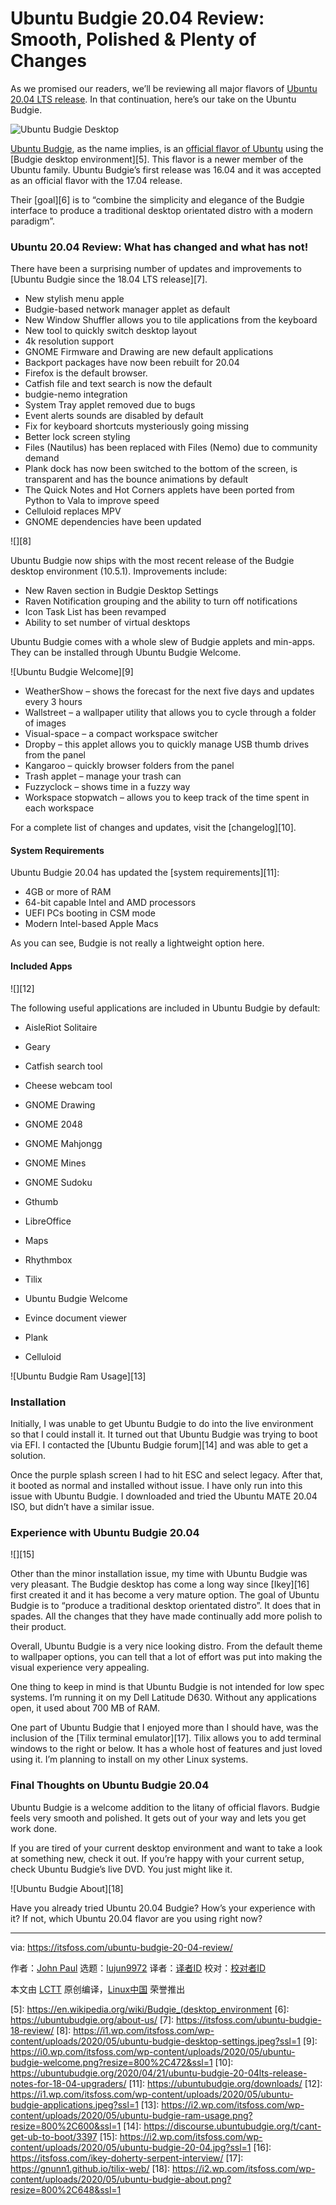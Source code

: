 [#]: collector: (lujun9972)
[#]: translator: (wxy)
[#]: reviewer: ( )
[#]: publisher: ( )
[#]: url: ( )
[#]: subject: (Ubuntu Budgie 20.04 Review: Smooth, Polished & Plenty of Changes)
[#]: via: (https://itsfoss.com/ubuntu-budgie-20-04-review/)
[#]: author: (John Paul https://itsfoss.com/author/john/)

Ubuntu Budgie 20.04 Review: Smooth, Polished & Plenty of Changes
======

As we promised our readers, we’ll be reviewing all major flavors of [Ubuntu 20.04 LTS release][1]. In that continuation, here’s our take on the Ubuntu Budgie.

![Ubuntu Budgie Desktop][2]

[Ubuntu Budgie][3], as the name implies, is an [official flavor of Ubuntu][4] using the [Budgie desktop environment][5]. This flavor is a newer member of the Ubuntu family. Ubuntu Budgie’s first release was 16.04 and it was accepted as an official flavor with the 17.04 release.

Their [goal][6] is to “combine the simplicity and elegance of the Budgie interface to produce a traditional desktop orientated distro with a modern paradigm”.

### Ubuntu 20.04 Review: What has changed and what has not!

There have been a surprising number of updates and improvements to [Ubuntu Budgie since the 18.04 LTS release][7].

  * New stylish menu apple
  * Budgie-based network manager applet as default
  * New Window Shuffler allows you to tile applications from the keyboard
  * New tool to quickly switch desktop layout
  * 4k resolution support
  * GNOME Firmware and Drawing are new default applications
  * Backport packages have now been rebuilt for 20.04
  * Firefox is the default browser.
  * Catfish file and text search is now the default
  * budgie-nemo integration
  * System Tray applet removed due to bugs
  * Event alerts sounds are disabled by default
  * Fix for keyboard shortcuts mysteriously going missing
  * Better lock screen styling
  * Files (Nautilus) has been replaced with Files (Nemo) due to community demand
  * Plank dock has now been switched to the bottom of the screen, is transparent and has the bounce animations by default
  * The Quick Notes and Hot Corners applets have been ported from Python to Vala to improve speed
  * Celluloid replaces MPV
  * GNOME dependencies have been updated



![][8]

Ubuntu Budgie now ships with the most recent release of the Budgie desktop environment (10.5.1). Improvements include:

  * New Raven section in Budgie Desktop Settings
  * Raven Notification grouping and the ability to turn off notifications
  * Icon Task List has been revamped
  * Ability to set number of virtual desktops



Ubuntu Budgie comes with a whole slew of Budgie applets and min-apps. They can be installed through Ubuntu Budgie Welcome.

![Ubuntu Budgie Welcome][9]

  * WeatherShow – shows the forecast for the next five days and updates every 3 hours
  * Wallstreet – a wallpaper utility that allows you to cycle through a folder of images
  * Visual-space – a compact workspace switcher
  * Dropby – this applet allows you to quickly manage USB thumb drives from the panel
  * Kangaroo – quickly browser folders from the panel
  * Trash applet – manage your trash can
  * Fuzzyclock – shows time in a fuzzy way
  * Workspace stopwatch – allows you to keep track of the time spent in each workspace



For a complete list of changes and updates, visit the [changelog][10].

#### System Requirements

Ubuntu Budgie 20.04 has updated the [system requirements][11]:

  * 4GB or more of RAM
  * 64-bit capable Intel and AMD processors
  * UEFI PCs booting in CSM mode
  * Modern Intel-based Apple Macs



As you can see, Budgie is not really a lightweight option here.

#### Included Apps

![][12]

The following useful applications are included in Ubuntu Budgie by default:

  * AisleRiot Solitaire
  * Geary
  * Catfish search tool
  * Cheese webcam tool
  * GNOME Drawing
  * GNOME 2048
  * GNOME Mahjongg
  * GNOME Mines
  * GNOME Sudoku


  * Gthumb
  * LibreOffice
  * Maps
  * Rhythmbox
  * Tilix
  * Ubuntu Budgie Welcome
  * Evince document viewer
  * Plank
  * Celluloid



![Ubuntu Budgie Ram Usage][13]

### Installation

Initially, I was unable to get Ubuntu Budgie to do into the live environment so that I could install it. It turned out that Ubuntu Budgie was trying to boot via EFI. I contacted the [Ubuntu Budgie forum][14] and was able to get a solution.

Once the purple splash screen I had to hit ESC and select legacy. After that, it booted as normal and installed without issue. I have only run into this issue with Ubuntu Budgie. I downloaded and tried the Ubuntu MATE 20.04 ISO, but didn’t have a similar issue.

### Experience with Ubuntu Budgie 20.04

![][15]

Other than the minor installation issue, my time with Ubuntu Budgie was very pleasant. The Budgie desktop has come a long way since [Ikey][16] first created it and it has become a very mature option. The goal of Ubuntu Budgie is to “produce a traditional desktop orientated distro”. It does that in spades. All the changes that they have made continually add more polish to their product.

Overall, Ubuntu Budgie is a very nice looking distro. From the default theme to wallpaper options, you can tell that a lot of effort was put into making the visual experience very appealing.

One thing to keep in mind is that Ubuntu Budgie is not intended for low spec systems. I’m running it on my Dell Latitude D630. Without any applications open, it used about 700 MB of RAM.

One part of Ubuntu Budgie that I enjoyed more than I should have, was the inclusion of the [Tilix terminal emulator][17]. Tilix allows you to add terminal windows to the right or below. It has a whole host of features and just loved using it. I’m planning to install on my other Linux systems.

### Final Thoughts on Ubuntu Budgie 20.04

Ubuntu Budgie is a welcome addition to the litany of official flavors. Budgie feels very smooth and polished. It gets out of your way and lets you get work done.

If you are tired of your current desktop environment and want to take a look at something new, check it out. If you’re happy with your current setup, check Ubuntu Budgie’s live DVD. You just might like it.

![Ubuntu Budgie About][18]

Have you already tried Ubuntu 20.04 Budgie? How’s your experience with it? If not, which Ubuntu 20.04 flavor are you using right now?

--------------------------------------------------------------------------------

via: https://itsfoss.com/ubuntu-budgie-20-04-review/

作者：[John Paul][a]
选题：[lujun9972][b]
译者：[译者ID](https://github.com/译者ID)
校对：[校对者ID](https://github.com/校对者ID)

本文由 [LCTT](https://github.com/LCTT/TranslateProject) 原创编译，[Linux中国](https://linux.cn/) 荣誉推出

[a]: https://itsfoss.com/author/john/
[b]: https://github.com/lujun9972
[1]: https://itsfoss.com/download-ubuntu-20-04/
[2]: https://i1.wp.com/itsfoss.com/wp-content/uploads/2020/05/ubuntu-busgie-desktop.png?resize=800%2C500&ssl=1
[3]: https://ubuntubudgie.org/
[4]: https://itsfoss.com/which-ubuntu-install/
[5]: https://en.wikipedia.org/wiki/Budgie_(desktop_environment
[6]: https://ubuntubudgie.org/about-us/
[7]: https://itsfoss.com/ubuntu-budgie-18-review/
[8]: https://i1.wp.com/itsfoss.com/wp-content/uploads/2020/05/ubuntu-budgie-desktop-settings.jpeg?ssl=1
[9]: https://i0.wp.com/itsfoss.com/wp-content/uploads/2020/05/ubuntu-budgie-welcome.png?resize=800%2C472&ssl=1
[10]: https://ubuntubudgie.org/2020/04/21/ubuntu-budgie-20-04lts-release-notes-for-18-04-upgraders/
[11]: https://ubuntubudgie.org/downloads/
[12]: https://i1.wp.com/itsfoss.com/wp-content/uploads/2020/05/ubuntu-budgie-applications.jpeg?ssl=1
[13]: https://i2.wp.com/itsfoss.com/wp-content/uploads/2020/05/ubuntu-budgie-ram-usage.png?resize=800%2C600&ssl=1
[14]: https://discourse.ubuntubudgie.org/t/cant-get-ub-to-boot/3397
[15]: https://i2.wp.com/itsfoss.com/wp-content/uploads/2020/05/ubuntu-budgie-20-04.jpg?ssl=1
[16]: https://itsfoss.com/ikey-doherty-serpent-interview/
[17]: https://gnunn1.github.io/tilix-web/
[18]: https://i2.wp.com/itsfoss.com/wp-content/uploads/2020/05/ubuntu-budgie-about.png?resize=800%2C648&ssl=1
